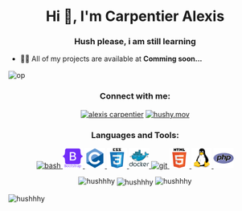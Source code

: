 <h1 align="center">Hi 👋, I'm Carpentier Alexis</h1>
<h3 align="center">Hush please, i am still learning</h3>

- 👨‍💻 All of my projects are available at **Comming soon...**

<img align="center" alt="op" width="900" src="https://i.pinimg.com/originals/2d/02/f1/2d02f1b440163529c321599a51cf4ef6.gif">

<h3 align="center">Connect with me:</h3>
<p align="center">
<a href="https://www.linkedin.com/in/alexis-carpentier-37b8a6189/" target="blank"><img align="center" src="https://raw.githubusercontent.com/rahuldkjain/github-profile-readme-generator/master/src/images/icons/Social/linked-in-alt.svg" alt="alexis carpentier" height="30" width="40" /></a>
<a href="https://instagram.com/hushy.mov" target="blank"><img align="center" src="https://raw.githubusercontent.com/rahuldkjain/github-profile-readme-generator/master/src/images/icons/Social/instagram.svg" alt="hushy.mov" height="30" width="40" /></a>
</p>

<h3 align="center">Languages and Tools:</h3>
<p align="center" pading="70px"> <a href="https://www.gnu.org/software/bash/" target="_blank" rel="noreferrer"> <img src="https://www.vectorlogo.zone/logos/gnu_bash/gnu_bash-icon.svg" alt="bash" width="40" height="40"/> </a> <a href="https://getbootstrap.com" target="_blank" rel="noreferrer"> <img src="https://raw.githubusercontent.com/devicons/devicon/master/icons/bootstrap/bootstrap-plain-wordmark.svg" alt="bootstrap" width="40" height="40"/> </a> <a href="https://www.cprogramming.com/" target="_blank" rel="noreferrer"> <img src="https://raw.githubusercontent.com/devicons/devicon/master/icons/c/c-original.svg" alt="c" width="40" height="40"/> </a> <a href="https://www.w3schools.com/css/" target="_blank" rel="noreferrer"> <img src="https://raw.githubusercontent.com/devicons/devicon/master/icons/css3/css3-original-wordmark.svg" alt="css3" width="40" height="40"/> </a> <a href="https://www.docker.com/" target="_blank" rel="noreferrer"> <img src="https://raw.githubusercontent.com/devicons/devicon/master/icons/docker/docker-original-wordmark.svg" alt="docker" width="40" height="40"/> </a> <a href="https://git-scm.com/" target="_blank" rel="noreferrer"> <img src="https://www.vectorlogo.zone/logos/git-scm/git-scm-icon.svg" alt="git" width="40" height="40"/> </a> <a href="https://www.w3.org/html/" target="_blank" rel="noreferrer"> <img src="https://raw.githubusercontent.com/devicons/devicon/master/icons/html5/html5-original-wordmark.svg" alt="html5" width="40" height="40"/> </a> <a href="https://www.linux.org/" target="_blank" rel="noreferrer"> <img src="https://raw.githubusercontent.com/devicons/devicon/master/icons/linux/linux-original.svg" alt="linux" width="40" height="40"/> </a> <a href="https://www.mysql.com/" target="_blank" rel="noreferrer"> <a href="https://www.php.net" target="_blank" rel="noreferrer"> <img src="https://raw.githubusercontent.com/devicons/devicon/master/icons/php/php-original.svg" alt="php" width="40" height="40"/> </a> </p>

<div align="center">
    <img src="https://github-readme-stats.vercel.app/api?username=hushhhy&show_icons=true&locale=en" alt="hushhhy" />
    <img align="center" src="https://github-readme-streak-stats.herokuapp.com/?user=hushhhy&" alt="hushhhy" />
    <img src="https://github-readme-stats.vercel.app/api/top-langs?username=hushhhy&show_icons=true&locale=en&layout=compact" alt="hushhhy" />
</div>

<p><img align="center" src="https://github-readme-streak-stats.herokuapp.com/?user=hushhhy&" alt="hushhhy" /></p>
